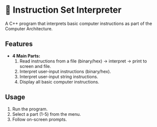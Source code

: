 # 📝 Instruction Set Interpreter

A C++ program that interprets basic computer instructions as part of the Computer Architecture. 

## Features
- **4 Main Parts:**
  1. Read instructions from a file (binary/hex) → interpret → print to screen and file.
  2. Interpret user-input instructions (binary/hex).
  3. Interpret user-input string instructions.
  4. Display all basic computer instructions.

## Usage
1. Run the program.
2. Select a part (1-5) from the menu.
3. Follow on-screen prompts.

